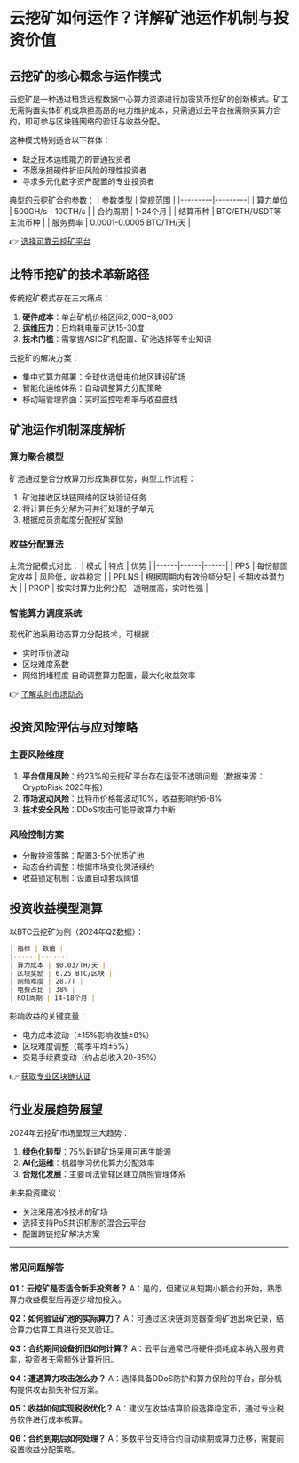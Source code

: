 # 云挖矿如何运作？详解矿池运作机制与投资价值

## 云挖矿的核心概念与运作模式

云挖矿是一种通过租赁远程数据中心算力资源进行加密货币挖矿的创新模式。矿工无需购置实体矿机或承担高昂的电力维护成本，只需通过云平台按需购买算力合约，即可参与区块链网络的验证与收益分配。

这种模式特别适合以下群体：
- 缺乏技术运维能力的普通投资者
- 不愿承担硬件折旧风险的理性投资者
- 寻求多元化数字资产配置的专业投资者

典型的云挖矿合约参数：
| 参数类型 | 常规范围 |
|---------|---------|
| 算力单位 | 500GH/s - 100TH/s |
| 合约周期 | 1-24个月 |
| 结算币种 | BTC/ETH/USDT等主流币种 |
| 服务费率 | 0.0001-0.0005 BTC/TH/天 |

👉 [选择可靠云挖矿平台](https://bit.ly/okx_welcome)

## 比特币挖矿的技术革新路径

传统挖矿模式存在三大痛点：
1. **硬件成本**：单台矿机价格区间$2,000-$8,000
2. **运维压力**：日均耗电量可达15-30度
3. **技术门槛**：需掌握ASIC矿机配置、矿池选择等专业知识

云挖矿的解决方案：
- 集中式算力部署：全球优选低电价地区建设矿场
- 智能化运维体系：自动调整算力分配策略
- 移动端管理界面：实时监控哈希率与收益曲线

## 矿池运作机制深度解析

### 算力聚合模型
矿池通过整合分散算力形成集群优势，典型工作流程：
1. 矿池接收区块链网络的区块验证任务
2. 将计算任务分解为可并行处理的子单元
3. 根据成员贡献度分配挖矿奖励

### 收益分配算法
主流分配模式对比：
| 模式 | 特点 | 优势 |
|------|------|------|
| PPS | 每份额固定收益 | 风险低，收益稳定 |
| PPLNS | 根据周期内有效份额分配 | 长期收益潜力大 |
| PROP | 按实时算力比例分配 | 透明度高，实时性强 |

### 智能算力调度系统
现代矿池采用动态算力分配技术，可根据：
- 实时币价波动
- 区块难度系数
- 网络拥堵程度
自动调整算力配置，最大化收益效率

👉 [了解实时市场动态](https://bit.ly/okx_welcome)

## 投资风险评估与应对策略

### 主要风险维度
1. **平台信用风险**：约23%的云挖矿平台存在运营不透明问题（数据来源：CryptoRisk 2023年报）
2. **市场波动风险**：比特币价格每波动10%，收益影响约6-8%
3. **技术安全风险**：DDoS攻击可能导致算力中断

### 风险控制方案
- 分散投资策略：配置3-5个优质矿池
- 动态合约调整：根据市场变化灵活续约
- 收益锁定机制：设置自动套现阈值

## 投资收益模型测算

以BTC云挖矿为例（2024年Q2数据）：
```markdown
| 指标 | 数值 |
|------|------|
| 算力成本 | $0.03/TH/天 |
| 区块奖励 | 6.25 BTC/区块 |
| 网络难度 | 28.7T |
| 电费占比 | 38% |
| ROI周期 | 14-18个月 |
```

影响收益的关键变量：
- 电力成本波动（±15%影响收益±8%）
- 区块难度调整（每季平均±5%）
- 交易手续费变动（约占总收入20-35%）

👉 [获取专业区块链认证](https://bit.ly/okx_welcome)

## 行业发展趋势展望

2024年云挖矿市场呈现三大趋势：
1. **绿色化转型**：75%新建矿场采用可再生能源
2. **AI化运维**：机器学习优化算力分配效率
3. **合规化发展**：主要司法管辖区建立牌照管理体系

未来投资建议：
- 关注采用液冷技术的矿场
- 选择支持PoS共识机制的混合云平台
- 配置跨链挖矿解决方案

---

### 常见问题解答

**Q1：云挖矿是否适合新手投资者？**
A：是的，但建议从短期小额合约开始，熟悉算力收益模型后再逐步增加投入。

**Q2：如何验证矿池的实际算力？**
A：可通过区块链浏览器查询矿池出块记录，结合算力估算工具进行交叉验证。

**Q3：合约期间设备折旧如何计算？**
A：云平台通常已将硬件损耗成本纳入服务费率，投资者无需额外计算折旧。

**Q4：遭遇算力攻击怎么办？**
A：选择具备DDoS防护和算力保险的平台，部分机构提供攻击损失补偿方案。

**Q5：收益如何实现税收优化？**
A：建议在收益结算阶段选择稳定币，通过专业税务软件进行成本核算。

**Q6：合约到期后如何处理？**
A：多数平台支持合约自动续期或算力迁移，需提前设置收益分配策略。